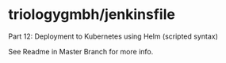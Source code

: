 triologygmbh/jenkinsfile 
========================
Part 12: Deployment to Kubernetes using Helm (scripted syntax)

See Readme in Master Branch for more info.